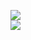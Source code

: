 [![](https://img.shields.io/badge/Made%20With-Github%20Spray-lightgrey.svg?style=for-the-badge&logo=github)](https://github.com/Annihil/github-spray#3348)  
[![](https://i.imgur.com/2DrTn0Z.gif)](https://github.com/Annihil/github-spray)